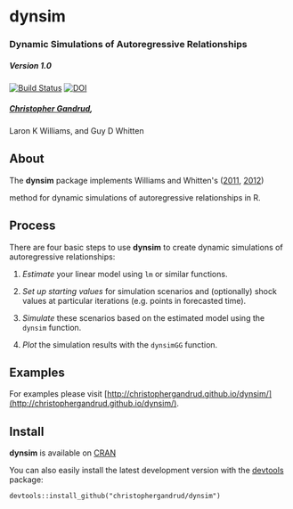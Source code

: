 dynsim
======

### Dynamic Simulations of Autoregressive Relationships

##### Version 1.0

[![Build Status](https://travis-ci.org/christophergandrud/dynsim.png)](https://travis-ci.org/christophergandrud/dynsim)
[![DOI](https://zenodo.org/badge/5350/christophergandrud/dynsim.png)](http://dx.doi.org/10.5281/zenodo.11285)

##### [Christopher Gandrud](http://christophergandrud.blogspot.com/p/biocontact.html),
Laron K Williams, and Guy D Whitten

## About

The **dynsim** package implements Williams and Whitten's
([2011](http://www.stata-journal.com/article.html?article=st0242), [2012](http://web.missouri.edu/~williamslaro/Williams%20and%20Whitten%202012.pdf))

method for dynamic simulations of autoregressive relationships in R.

## Process

There are four basic steps to use **dynsim** to create dynamic simulations of
autoregressive relationships:

1. *Estimate* your linear model using `lm` or similar functions.

2. *Set up starting values* for simulation scenarios and (optionally) shock
values at particular iterations (e.g. points in forecasted time).

3. *Simulate* these scenarios based on the estimated model using the `dynsim`
function.

4. *Plot* the simulation results with the `dynsimGG` function.

## Examples

For examples please visit
[http://christophergandrud.github.io/dynsim/](http://christophergandrud.github.io/dynsim/).

## Install

**dynsim** is available on
[CRAN](http://cran.r-project.org/web/packages/dynsim/index.html)

You can also easily install the latest development version with the
[devtools](http://cran.r-project.org/web/packages/devtools/index.html) package:

```{S}
devtools::install_github("christophergandrud/dynsim")
```
